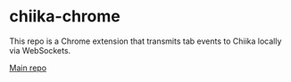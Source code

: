 # chiika-chrome
This repo is a Chrome extension that transmits tab events to Chiika locally via WebSockets.

[Main repo](github.com/arkenthera/Chiika)
